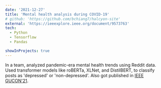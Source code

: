 ```yaml
---
date: '2021-12-27'
title: 'Mental health analysis during COVID-19'
# github: 'https://github.com/bchiang7/halcyon-site'
external: 'https://ieeexplore.ieee.org/document/9573763'
tech:
  - Python
  - Tensorflow
  - Pandas

showInProjects: true
---
```


In a team, analyzed pandemic-era mental health trends using Reddit data. Used transformer models like roBERTa, XLNet, and DistilBERT, to classify posts as 'depressed' or 'non-depressed'. Also got published in [IEEE GUCON'21](https://ieeexplore.ieee.org/xpl/conhome/9573501/proceeding).
